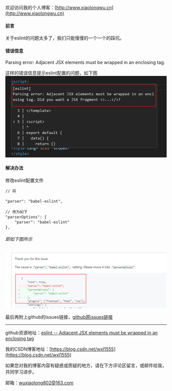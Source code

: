 欢迎访问我的个人博客：[http://www.xiaolongwu.cn](http://www.xiaolongwu.cn)
#### 前言
关于eslint的问题太多了，我们只能慢慢的一个一个的踩坑。

#### 错误信息
Parsing error: Adjacent JSX elements must be wrapped in an enclosing tag. 

这样的错误信息提示eslint配置的问题，如下图
![错误信息](https://raw.githubusercontent.com/LeonWuV/ftp/master/pictures/eslint/eslintFragment.jpg)
#### 解决办法
修改eslint配置文件


```
// 将

"parser": "babel-eslint",

// 改为如下
"parserOptions": {
    "parser": "babel-eslint"
},

```

###### 即如下图所示
![image](https://raw.githubusercontent.com/LeonWuV/ftp/master/pictures/eslint/1545015106.jpg)

最后再附上github的issues链接，[github原issues链接](https://github.com/vuejs/eslint-plugin-vue/issues/186)

---


github资源地址：[eslint -- Adjacent JSX elements must be wrapped in an enclosing tag]()

我的CSDN博客地址：[https://blog.csdn.net/wxl1555](https://blog.csdn.net/wxl1555)

如果您对我的博客内容有疑惑或质疑的地方，请在下方评论区留言，或邮件给我，共同学习进步。

邮箱：wuxiaolong802@163.com